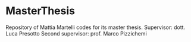# MasterThesis
Repository of Mattia Martelli codes for its master thesis.
Supervisor: dott. Luca Presotto
Second supervisor: prof. Marco Pizzichemi
